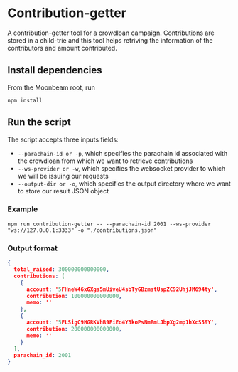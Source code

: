 # Contribution-getter

A contribution-getter tool for a crowdloan campaign. Contributions are stored in a child-trie and this tool helps retriving the information of the contributors and amount contributed. 

## Install dependencies
From the Moonbeam root, run

`npm install`

## Run the script
The script accepts three inputs fields:
- `--parachain-id or -p`, which specifies the parachain id associated with the crowdloan from which we want to retrieve contributions
- `--ws-provider or -w`, which specifies the websocket provider to which we will be issuing our requests
- `--output-dir or -o`, which specifies the output directory where we want to store our result JSON object

### Example
`npm run contribution-getter -- --parachain-id 2001 --ws-provider "ws://127.0.0.1:3333" -o "./contributions.json"`

### Output format
```json
{
  total_raised: 300000000000000,
  contributions: [
    {
      account: '5FHneW46xGXgs5mUiveU4sbTyGBzmstUspZC92UhjJM694ty',
      contribution: 100000000000000,
      memo: ''
    },
    {
      account: '5FLSigC9HGRKVhB9FiEo4Y3koPsNmBmLJbpXg2mp1hXcS59Y',
      contribution: 200000000000000,
      memo: ''
    }
  ],
  parachain_id: 2001
}
```
